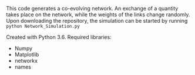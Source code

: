 This code generates a co-evolving network. An exchange of a quantity takes place on the network, while the weights of the links change randomly.
Upon downloading the repository, the simulation can be started by running 
```python Network_Simulation.py```

Created with Python 3.6.
Required libraries:
- Numpy
- Matplotlib
- networkx
- names
